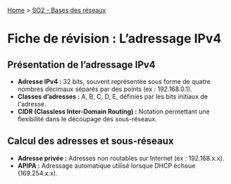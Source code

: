 [Home](https://github.com/Addleo/TSSR/tree/main) > [SO2 - Bases des réseaux](https://github.com/Addleo/TSSR/tree/S02-Bases_des_r%C3%A9seaux)  


# Fiche de révision : L’adressage IPv4

## Présentation de l’adressage IPv4
- **Adresse IPv4 :** 32 bits, souvent représentée sous forme de quatre nombres décimaux séparés par des points (ex : 192.168.0.1).
- **Classes d’adresses :** A, B, C, D, E, définies par les bits initiaux de l'adresse.
- **CIDR (Classless Inter-Domain Routing) :** Notation permettant une flexibilité dans le découpage des sous-réseaux.

## Calcul des adresses et sous-réseaux
- **Adresse privée :** Adresses non routables sur Internet (ex : 192.168.x.x).
- **APIPA :** Adressage automatique utilisé lorsque DHCP échoue (169.254.x.x).
